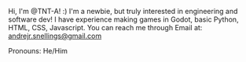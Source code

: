 Hi, I'm @TNT-A! :)
I'm a newbie, but truly interested in engineering and software dev! I have experience making games in Godot, basic Python, HTML, CSS, Javascript.
You can reach me through Email at: andrejr.snellings@gmail.com

Pronouns: He/Him
